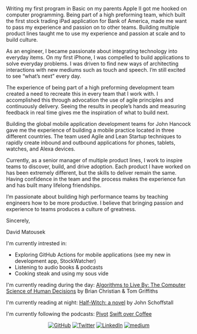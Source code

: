 Writing my first program in Basic on my parents Apple II got me hooked on computer programming. Being part of a high preforming team, which built the first stock trading iPad application for Bank of America, made me want to pass my experience and passion on to other teams.  Building multiple product lines taught me to use my experience and passion at scale and to build culture.

As an engineer, I became passionate about integrating technology into everyday items. On my first iPhone, I was compelled to build applications to solve everyday problems.  I was driven to find new ways of architecting interactions with new mediums such as touch and speech.  I’m still excited to see “what’s next” every day.

The experience of being part of a high preforming development team created a need to recreate this in every team that I work with.  I accomplished this through advocation the use of agile principles and continuously delivery.  Seeing the results in people’s hands and measuring feedback in real time gives me the inspiration of what to build next.

Building the global mobile application development teams for John Hancock gave me the experience of building a mobile practice located in three different countries.  The team used Agile and Lean Startup techniques to rapidly create inbound and outbound applications for phones, tablets, watches, and Alexa devices.

Currently, as a senior manager of multiple product lines, I work to inspire teams to discover, build, and drive adoption. Each product I have worked on has been extremely different, but the skills to deliver remain the same.  Having confidence in the team and the process makes the experience fun and has built many lifelong friendships.  

I’m passionate about building high performance teams by teaching engineers how to be more productive.  I believe that bringing passion and experience to teams produces a culture of greatness.   

Sincerely,

David Matousek

I'm currently intrested in:
- Exploring GitHub Actions for mobile applications (see my new in development app, StockWatcher)
- Listening to audio books & podcasts
- Cooking steak and using my sous vide

I'm currently reading during the day:  <a href="https://read.amazon.com/kp/embed?asin=B015CKNWJI&preview=newtab&linkCode=kpe&ref_=cm_sw_r_kb_dp_hB7gFb9WARHAD">Algorithms to Live By: The Computer Science of Human Decisions</a> by Brian Christian & Tom Griffiths

I'm currently reading at night: <a href="https://smile.amazon.com/dp/B07DPWNNPQ/ref=cm_sw_em_r_mt_dp_fS8rFbJ5PFS57">Half-Witch: a novel</a> by John Schoffstall

I'm currently following the podcasts: 
<a href="https://podcasts.voxmedia.com/show/pivot">Pivot</a>
<a href="https://podcasts.apple.com/us/podcast/swift-over-coffee/id1435076502">Swift over Coffee</a>

<p align="center">
	<a href="https://github.com/davidmatousek"><img src="https://img.shields.io/github/followers/davidmatousek.svg?label=GitHub&style=social" alt="GitHub"></a>
	<a href="https://twitter.com/dave_matousek"><img src="https://img.shields.io/twitter/follow/dave_matousek?label=Twitter&style=social" alt="Twitter"></a>
	<a href="https://www.linkedin.com/in/davidmatousek"><img src="https://img.shields.io/badge/LinkedIn--_.svg?style=social&logo=linkedin" alt="LinkedIn"></a>
	<a href="https://medium.com/@davidmatousek"><img src="https://img.shields.io/badge/medium--_.svg?style=social&logo=medium" alt="medium"></a>

<!--
**davidmatousek/davidmatousek** is a ✨ _special_ ✨ repository because its `README.md` (this file) appears on your GitHub profile.

Here are some ideas to get you started:

- 🔭 I’m currently working on ...
- 🌱 I’m currently learning ...
- 👯 I’m looking to collaborate on ...
- 🤔 I’m looking for help with ...
- 💬 Ask me about ...
- 📫 How to reach me: ...
- 😄 Pronouns: ...
- ⚡ Fun fact: ...
-->
